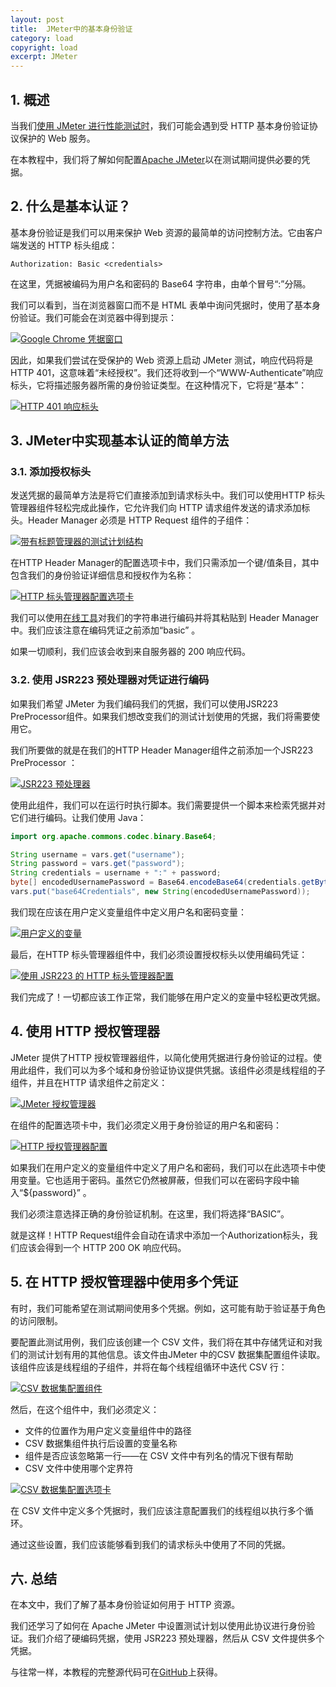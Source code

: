 ```yaml
---
layout: post
title:  JMeter中的基本身份验证
category: load
copyright: load
excerpt: JMeter
---
```


## 1. 概述

当我们[使用 JMeter 进行性能测试时](https://www.baeldung.com/jmeter)，我们可能会遇到受 HTTP 基本身份验证协议保护的 Web 服务。

在本教程中，我们将了解如何配置[Apache JMeter](https://jmeter.apache.org/)以在测试期间提供必要的凭据。

## 2. 什么是基本认证？

基本身份验证是我们可以用来保护 Web 资源的最简单的访问控制方法。它由客户端发送的 HTTP 标头组成：

```http
Authorization: Basic <credentials>
```

在这里，凭据被编码为用户名和密码的 Base64 字符串，由单个冒号“:”分隔。

我们可以看到，当在浏览器窗口而不是 HTML 表单中询问凭据时，使用了基本身份验证。我们可能会在浏览器中得到提示：

[![Google Chrome 凭据窗口](https://www.baeldung.com/wp-content/uploads/2022/04/basicAuthenticationChrome.png)](https://www.baeldung.com/wp-content/uploads/2022/04/basicAuthenticationChrome.png)

因此，如果我们尝试在受保护的 Web 资源上启动 JMeter 测试，响应代码将是 HTTP 401，这意味着“未经授权”。我们还将收到一个“WWW-Authenticate”响应标头，它将描述服务器所需的身份验证类型。在这种情况下，它将是“基本”：

[![HTTP 401 响应标头](https://www.baeldung.com/wp-content/uploads/2022/04/http-401-response-code.png)](https://www.baeldung.com/wp-content/uploads/2022/04/http-401-response-code.png)

## 3. JMeter中实现基本认证的简单方法

### 3.1. 添加授权标头

发送凭据的最简单方法是将它们直接添加到请求标头中。我们可以使用HTTP 标头管理器组件轻松完成此操作，它允许我们向 HTTP 请求组件发送的请求添加标头。Header Manager 必须是 HTTP Request 组件的子组件：

[![带有标题管理器的测试计划结构](https://www.baeldung.com/wp-content/uploads/2022/04/jmeter-header-manager.png)](https://www.baeldung.com/wp-content/uploads/2022/04/jmeter-header-manager.png)

在HTTP Header Manager的配置选项卡中，我们只需添加一个键/值条目，其中包含我们的身份验证详细信息和授权作为名称：

[![HTTP 标头管理器配置选项卡](https://www.baeldung.com/wp-content/uploads/2022/04/http-header-manager-config.png)](https://www.baeldung.com/wp-content/uploads/2022/04/http-header-manager-config.png)

我们可以使用[在线工具](https://www.base64encode.org/)对我们的字符串进行编码并将其粘贴到 Header Manager 中。我们应该注意在编码凭证之前添加“basic” 。

如果一切顺利，我们应该会收到来自服务器的 200 响应代码。

### 3.2. 使用 JSR223 预处理器对凭证进行编码

如果我们希望 JMeter 为我们编码我们的凭据，我们可以使用JSR223 PreProcessor组件。如果我们想改变我们的测试计划使用的凭据，我们将需要使用它。

我们所要做的就是在我们的HTTP Header Manager组件之前添加一个JSR223 PreProcessor ：

[![JSR223 预处理器](https://www.baeldung.com/wp-content/uploads/2022/04/jsr223-preprocessor.png)](https://www.baeldung.com/wp-content/uploads/2022/04/jsr223-preprocessor.png)

使用此组件，我们可以在运行时执行脚本。我们需要提供一个脚本来检索凭据并对它们进行编码。让我们使用 Java：

```java
import org.apache.commons.codec.binary.Base64;

String username = vars.get("username");
String password = vars.get("password");
String credentials = username + ":" + password;
byte[] encodedUsernamePassword = Base64.encodeBase64(credentials.getBytes());
vars.put("base64Credentials", new String(encodedUsernamePassword));
```

我们现在应该在用户定义变量组件中定义用户名和密码变量：

[![用户定义的变量](https://www.baeldung.com/wp-content/uploads/2022/04/User-Defined-Variables.png)](https://www.baeldung.com/wp-content/uploads/2022/04/User-Defined-Variables.png)

最后，在HTTP 标头管理器组件中，我们必须设置授权标头以使用编码凭证：

[![使用 JSR223 的 HTTP 标头管理器配置](https://www.baeldung.com/wp-content/uploads/2022/04/HTTP-Header-Manager-Config-with-JSR223.png)](https://www.baeldung.com/wp-content/uploads/2022/04/HTTP-Header-Manager-Config-with-JSR223.png)

我们完成了！一切都应该工作正常，我们能够在用户定义的变量中轻松更改凭据。

## 4. 使用 HTTP 授权管理器

JMeter 提供了HTTP 授权管理器组件，以简化使用凭据进行身份验证的过程。使用此组件，我们可以为多个域和身份验证协议提供凭据。该组件必须是线程组的子组件，并且在HTTP 请求组件之前定义：

[![JMeter 授权管理器](https://www.baeldung.com/wp-content/uploads/2022/04/JMeter-Authorization-Manager.png)](https://www.baeldung.com/wp-content/uploads/2022/04/JMeter-Authorization-Manager.png)

在组件的配置选项卡中，我们必须定义用于身份验证的用户名和密码：

[![HTTP 授权管理器配置](https://www.baeldung.com/wp-content/uploads/2022/04/HTTP-Authorization-Manager-Configuration.png)](https://www.baeldung.com/wp-content/uploads/2022/04/HTTP-Authorization-Manager-Configuration.png)

如果我们在用户定义的变量组件中定义了用户名和密码，我们可以在此选项卡中使用变量。它也适用于密码。虽然它仍然被屏蔽，但我们可以在密码字段中输入“${password}” 。

我们必须注意选择正确的身份验证机制。在这里，我们将选择“BASIC”。

就是这样！HTTP Request组件会自动在请求中添加一个Authorization标头，我们应该会得到一个 HTTP 200 OK 响应代码。

## 5. 在 HTTP 授权管理器中使用多个凭证

有时，我们可能希望在测试期间使用多个凭据。例如，这可能有助于验证基于角色的访问限制。

要配置此测试用例，我们应该创建一个 CSV 文件，我们将在其中存储凭证和对我们的测试计划有用的其他信息。该文件由JMeter 中的CSV 数据集配置组件读取。该组件应该是线程组的子组件，并将在每个线程组循环中迭代 CSV 行：

[![CSV 数据集配置组件](https://www.baeldung.com/wp-content/uploads/2022/04/CSV-Data-Set-Config-Component.png)](https://www.baeldung.com/wp-content/uploads/2022/04/CSV-Data-Set-Config-Component.png)

然后，在这个组件中，我们必须定义：

-   文件的位置作为用户定义变量组件中的路径
-   CSV 数据集组件执行后设置的变量名称
-   组件是否应该忽略第一行——在 CSV 文件中有列名的情况下很有帮助
-   CSV 文件中使用哪个定界符

[![CSV 数据集配置选项卡](https://www.baeldung.com/wp-content/uploads/2022/04/CSV-Data-Set-Config-Tab.png)](https://www.baeldung.com/wp-content/uploads/2022/04/CSV-Data-Set-Config-Tab.png)

在 CSV 文件中定义多个凭据时，我们应该注意配置我们的线程组以执行多个循环。

通过这些设置，我们应该能够看到我们的请求标头中使用了不同的凭据。

## 六. 总结

在本文中，我们了解了基本身份验证如何用于 HTTP 资源。

我们还学习了如何在 Apache JMeter 中设置测试计划以使用此协议进行身份验证。我们介绍了硬编码凭据，使用 JSR223 预处理器，然后从 CSV 文件提供多个凭据。

与往常一样，本教程的完整源代码可在[GitHub](https://github.com/tuyucheng7/taketoday-tutorial4j/tree/master/software.test/jmeter)上获得。